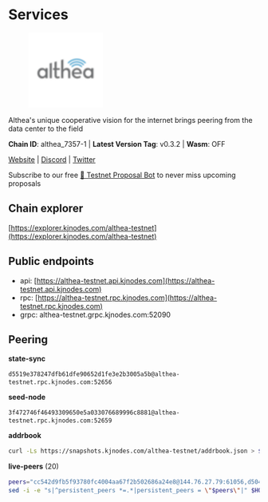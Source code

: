 # Services

<figure><img src="https://raw.githubusercontent.com/kj89/cosmos-images/main/logos/althea.png" width="150" alt=""><figcaption></figcaption></figure>

Althea's unique cooperative vision for the internet  brings peering from the data center to the field

**Chain ID**: althea_7357-1 | **Latest Version Tag**: v0.3.2 | **Wasm**: OFF

[Website](https://www.althea.net) | [Discord](https://discord.gg/ZTKWfpDs) | [Twitter](https://twitter.com/altheanetwork)



Subscribe to our free [🤖 Testnet Proposal Bot](https://t.me/kjnodes_testnet_proposal_bot) to never miss upcoming proposals


## Chain explorer
[https://explorer.kjnodes.com/althea-testnet](https://explorer.kjnodes.com/althea-testnet)

## Public endpoints

* api: [https://althea-testnet.api.kjnodes.com](https://althea-testnet.api.kjnodes.com)
* rpc: [https://althea-testnet.rpc.kjnodes.com](https://althea-testnet.rpc.kjnodes.com)
* grpc: althea-testnet.grpc.kjnodes.com:52090

## Peering

**state-sync**

```text
d5519e378247dfb61dfe90652d1fe3e2b3005a5b@althea-testnet.rpc.kjnodes.com:52656
```

**seed-node**

```text
3f472746f46493309650e5a033076689996c8881@althea-testnet.rpc.kjnodes.com:52659
```

**addrbook**
```bash
curl -Ls https://snapshots.kjnodes.com/althea-testnet/addrbook.json > $HOME/.althea/config/addrbook.json
```

**live-peers** (20)
```bash
peers="cc542d9fb5f93780fc4004aa67f2b502686a24e8@144.76.27.79:61056,d5040e6aa2f190e04a39dc27e8199786a848e1cd@161.97.99.251:26156,f6e3f995ba1c3ceed8bd556d9a23d2922d98a9a6@66.172.36.136:14656,a51b45869b5403dc71251a69879c1eb1c3042bed@65.108.134.215:29336,4f3add677b0e4c8dec8b81101ea82620a19d5d0a@65.21.199.148:26633,17edf24237b1c2b5b196d344761f964407d05862@65.108.233.109:12456,d5519e378247dfb61dfe90652d1fe3e2b3005a5b@65.109.68.190:52656,5bad7ac6f006ee3b6f52dc91e85b5aae8e488233@194.163.149.53:26656,695f6de1a39a5f189015a50ef5f9df144a76b4d8@65.108.233.102:36656,a3ac64c5c84817f3694a866298399e6ad71ff26c@65.21.53.39:26656,733e9d5f995c2866df9f2e1254551940f060a70c@51.159.159.112:26656,937dcf8c45b7c64e5188a7036427f2ce86383035@95.165.89.222:24126,15e7baf69c0db5c25e26cd1f13eb0d52a7a708b5@142.202.241.235:26656,ba247bdf826a9636a8276d6a00d8004755f6bb18@162.19.238.210:26656,04917b5810df2a380c1b18d83f577f1aba550818@222.106.187.14:53300,382264d78149b62e679bf6d0b93dc74dd033fc05@65.108.2.41:26656,ff3fe47b494b0bf3dedf2d47dc9acf0e2ba3b7ae@65.108.43.113:52656,ab3ba67d06d109e135f5cd22a3d4d6b1784e3a70@161.97.65.170:36656,4f5eb5164329a61fc898ac75849ae873c8e539c9@66.172.36.135:14656,8af3c5f2e975150cbf2d57bea182c2ca0fb808d2@65.21.237.170:10456"
sed -i -e "s|^persistent_peers *=.*|persistent_peers = \"$peers\"|" $HOME/.althea/config/config.toml
```
